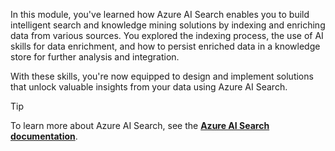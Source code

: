 In this module, you've learned how Azure AI Search enables you to build intelligent search and knowledge mining solutions by indexing and enriching data from various sources. You explored the indexing process, the use of AI skills for data enrichment, and how to persist enriched data in a knowledge store for further analysis and integration.

With these skills, you're now equipped to design and implement solutions that unlock valuable insights from your data using Azure AI Search.

> [!TIP]
> To learn more about Azure AI Search, see the **[Azure AI Search documentation](/azure/search/)**.
